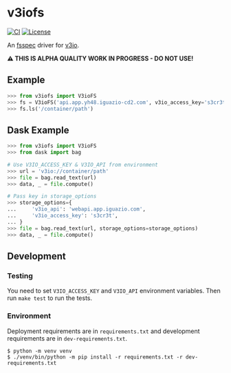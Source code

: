 # v3iofs

[![CI](https://github.com/v3io/v3io-fs/workflows/CI/badge.svg)](https://github.com/v3io/v3io-fs/actions?query=workflow%3ACI)
[![License](https://img.shields.io/badge/License-Apache%202.0-blue.svg)](https://opensource.org/licenses/Apache-2.0)


An [fsspec][fsspec] driver for [v3io][v3io].


**⚠ THIS IS ALPHA QUALITY WORK IN PROGRESS - DO NOT USE!**

## Example

```python
>>> from v3iofs import V3ioFS
>>> fs = V3ioFS('api.app.yh48.iguazio-cd2.com', v3io_access_key='s3cr3t')
>>> fs.ls('/container/path')
```

## Dask Example

```python
>>> from v3iofs import V3ioFS
>>> from dask import bag

# Use V3IO_ACCESS_KEY & V3IO_API from environment
>>> url = 'v3io://container/path'
>>> file = bag.read_text(url)
>>> data, _ = file.compute()

# Pass key in storage_options
>>> storage_options={
...     'v3io_api': 'webapi.app.iguazio.com',
...     'v3io_access_key': 's3cr3t',
... }
>>> file = bag.read_text(url, storage_options=storage_options)
>>> data, _ = file.compute()
```

## Development


### Testing

You need to set `V3IO_ACCESS_KEY` and `V3IO_API` environment variables.
Then run `make test` to run the tests.


### Environment

Deployment requirements are in `requirements.txt` and development requirements
are in `dev-requirements.txt`.

```
$ python -m venv venv
$ ./venv/bin/python -m pip install -r requirements.txt -r dev-requirements.txt
```


[fsspec]: https://filesystem-spec.readthedocs.io
[v3io]: https://www.iguazio.com/docs/tutorials/latest-release/getting-started/containers/
